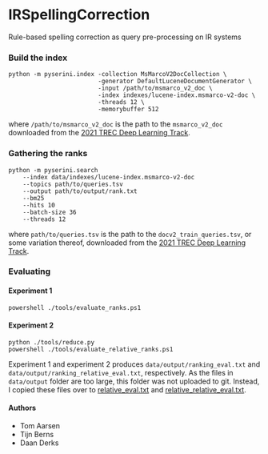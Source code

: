 # IRSpellingCorrection
Rule-based spelling correction as query pre-processing on IR systems

### Build the index
```
python -m pyserini.index -collection MsMarcoV2DocCollection \
                         -generator DefaultLuceneDocumentGenerator \
                         -input /path/to/msmarco_v2_doc \
                         -index indexes/lucene-index.msmarco-v2-doc \
                         -threads 12 \
                         -memorybuffer 512
```
where `/path/to/msmarco_v2_doc` is the path to the `msmarco_v2_doc` downloaded from the [2021 TREC Deep Learning Track](https://microsoft.github.io/msmarco/TREC-Deep-Learning-2021#document-ranking-dataset).

### Gathering the ranks
```
python -m pyserini.search
    --index data/indexes/lucene-index.msmarco-v2-doc
    --topics path/to/queries.tsv
    --output path/to/output/rank.txt
    --bm25
    --hits 10
    --batch-size 36
    --threads 12
```
where `path/to/queries.tsv` is the path to the `docv2_train_queries.tsv`, or some variation thereof, downloaded from the [2021 TREC Deep Learning Track](https://microsoft.github.io/msmarco/TREC-Deep-Learning-2021#document-ranking-dataset).

### Evaluating
#### Experiment 1
```
powershell ./tools/evaluate_ranks.ps1
```
#### Experiment 2
```
python ./tools/reduce.py
powershell ./tools/evaluate_relative_ranks.ps1
```

Experiment 1 and experiment 2 produces `data/output/ranking_eval.txt` and `data/output/ranking_relative_eval.txt`, respectively. As the files in `data/output` folder are too large, this folder was not uploaded to git. Instead, I copied these files over to [relative_eval.txt](ranking_eval.txt) and [relative_relative_eval.txt](relative_relative_eval.txt).

#### Authors
- Tom Aarsen
- Tijn Berns
- Daan Derks